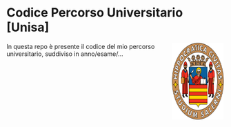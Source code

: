 # Codice Percorso Universitario [Unisa]

<img src="https://github.com/DanyR2001/Codice-Percorso-Universitario/blob/main/Universita_degli_studi_di_Salerno_UNISA.svg" align="right"
     alt="Università degli studi di Salerno" width="120" height="178">

In questa repo è presente il codice del mio percorso universitario, 
suddiviso in anno/esame/...

